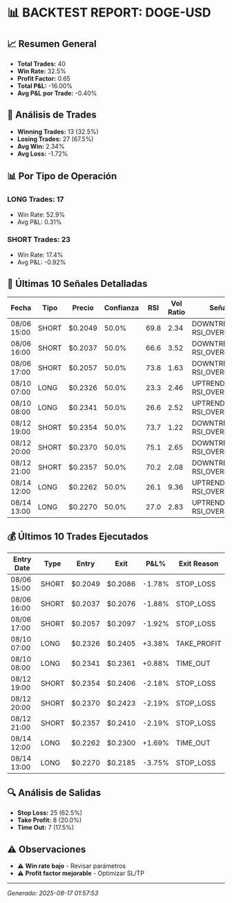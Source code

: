 
# 📊 BACKTEST REPORT: DOGE-USD

## 📈 Resumen General
- **Total Trades:** 40
- **Win Rate:** 32.5%
- **Profit Factor:** 0.65
- **Total P&L:** -16.00%
- **Avg P&L por Trade:** -0.40%

## 🎯 Análisis de Trades
- **Winning Trades:** 13 (32.5%)
- **Losing Trades:** 27 (67.5%)
- **Avg Win:** 2.34%
- **Avg Loss:** -1.72%

## 📊 Por Tipo de Operación
### LONG Trades: 17
- Win Rate: 52.9%
- Avg P&L: 0.31%

### SHORT Trades: 23
- Win Rate: 17.4%
- Avg P&L: -0.92%

## 📝 Últimas 10 Señales Detalladas

| Fecha | Tipo | Precio | Confianza | RSI | Vol Ratio | Señales |
|-------|------|--------|-----------|-----|-----------|---------|
| 08/06 15:00 | SHORT | $0.2049 | 50.0% | 69.8 | 2.34 | DOWNTREND, RSI_OVERBOUGHT |
| 08/06 16:00 | SHORT | $0.2037 | 50.0% | 66.6 | 3.52 | DOWNTREND, RSI_OVERBOUGHT |
| 08/06 17:00 | SHORT | $0.2057 | 50.0% | 73.8 | 1.63 | DOWNTREND, RSI_OVERBOUGHT |
| 08/10 07:00 | LONG | $0.2326 | 50.0% | 23.3 | 2.46 | UPTREND, RSI_OVERSOLD |
| 08/10 08:00 | LONG | $0.2341 | 50.0% | 26.6 | 2.52 | UPTREND, RSI_OVERSOLD |
| 08/12 19:00 | SHORT | $0.2354 | 50.0% | 73.7 | 1.22 | DOWNTREND, RSI_OVERBOUGHT |
| 08/12 20:00 | SHORT | $0.2370 | 50.0% | 75.1 | 2.65 | DOWNTREND, RSI_OVERBOUGHT |
| 08/12 21:00 | SHORT | $0.2357 | 50.0% | 70.2 | 2.08 | DOWNTREND, RSI_OVERBOUGHT |
| 08/14 12:00 | LONG | $0.2262 | 50.0% | 26.1 | 9.36 | UPTREND, RSI_OVERSOLD |
| 08/14 13:00 | LONG | $0.2270 | 50.0% | 27.0 | 2.83 | UPTREND, RSI_OVERSOLD |


## 💰 Últimos 10 Trades Ejecutados

| Entry Date | Type | Entry | Exit | P&L% | Exit Reason |
|------------|------|-------|------|------|-------------|
| 08/06 15:00 | SHORT | $0.2049 | $0.2086 | -1.78% | STOP_LOSS |
| 08/06 16:00 | SHORT | $0.2037 | $0.2076 | -1.88% | STOP_LOSS |
| 08/06 17:00 | SHORT | $0.2057 | $0.2097 | -1.92% | STOP_LOSS |
| 08/10 07:00 | LONG | $0.2326 | $0.2405 | +3.38% | TAKE_PROFIT |
| 08/10 08:00 | LONG | $0.2341 | $0.2361 | +0.88% | TIME_OUT |
| 08/12 19:00 | SHORT | $0.2354 | $0.2406 | -2.18% | STOP_LOSS |
| 08/12 20:00 | SHORT | $0.2370 | $0.2423 | -2.19% | STOP_LOSS |
| 08/12 21:00 | SHORT | $0.2357 | $0.2410 | -2.19% | STOP_LOSS |
| 08/14 12:00 | LONG | $0.2262 | $0.2300 | +1.69% | TIME_OUT |
| 08/14 13:00 | LONG | $0.2270 | $0.2185 | -3.75% | STOP_LOSS |


## 🔍 Análisis de Salidas
- **Stop Loss:** 25 (62.5%)
- **Take Profit:** 8 (20.0%)
- **Time Out:** 7 (17.5%)

## ⚠️ Observaciones
- ⚠️ **Win rate bajo** - Revisar parámetros
- ⚠️ **Profit factor mejorable** - Optimizar SL/TP

---
*Generado: 2025-08-17 01:57:53*
